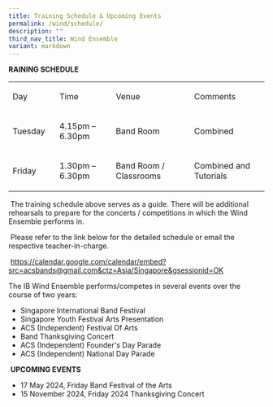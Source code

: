 ```yaml
---
title: Training Schedule & Upcoming Events
permalink: /wind/schedule/
description: ""
third_nav_title: Wind Ensemble
variant: markdown
---
```

<p><strong>RAINING SCHEDULE</strong>&nbsp;</p>
<table>
<tbody>
<tr>
<td width="91">
<p>Day</p>
</td>
<td width="138">
<p>Time</p>
</td>
<td width="198">
<p>Venue</p>
</td>
<td width="189">
<p>Comments</p>
</td>
</tr>
<tr>
<td width="91">
<p>Tuesday</p>
</td>
<td width="138">
<p>4.15pm – 6.30pm</p>
</td>
<td width="198">
<p>Band Room</p>
</td>
<td width="189">
<p>Combined</p>
</td>
</tr>
<tr>
<td width="91">
<p>Friday</p>
</td>
<td width="138">
<p>1.30pm – 6.30pm</p>
</td>
<td width="198">
<p>Band Room / Classrooms</p>
</td>
<td width="189">
<p>Combined and Tutorials</p>
</td>
</tr>
</tbody>
</table>
<p>&nbsp;The training schedule above serves as a guide. There will be additional rehearsals to prepare for the concerts / competitions in which the Wind Ensemble performs in.</p>
<p>&nbsp;Please refer to the link below for the detailed schedule or email the respective teacher-in-charge.</p>
<p>&nbsp;<a href="https://calendar.google.com/calendar/embed?src=acsbands@gmail.com&amp;ctz=Asia/Singapore&amp;gsessionid=OK">https://calendar.google.com/calendar/embed?src=acsbands@gmail.com&amp;ctz=Asia/Singapore&amp;gsessionid=OK</a>&nbsp;</p>
<p>The IB Wind Ensemble performs/competes in several events over the course of two years:</p>
<ul>
<li>Singapore International Band Festival</li>
<li>Singapore Youth Festival Arts Presentation</li>
<li>ACS (Independent) Festival Of Arts</li>
<li>Band Thanksgiving Concert</li>
<li>ACS (Independent) Founder's Day Parade</li>
<li>ACS (Independent) National Day Parade</li>
</ul>
<p>&nbsp;<strong>UPCOMING EVENTS</strong>&nbsp;</p>
<ul>
<li>17 May 2024, Friday Band Festival of the Arts</li>
<li>15 November 2024, Friday 2024 Thanksgiving Concert</li>
</ul>